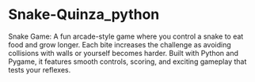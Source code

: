 # Snake-Quinza_python
Snake Game: A fun arcade-style game where you control a snake to eat food and grow longer. Each bite increases the challenge as avoiding collisions with walls or yourself becomes harder. Built with Python and Pygame, it features smooth controls, scoring, and exciting gameplay that tests your reflexes.    
